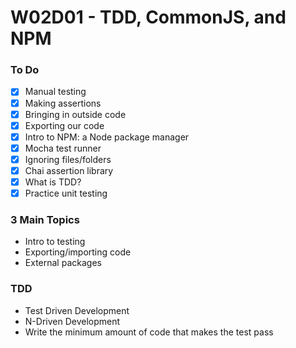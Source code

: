 # W02D01 - TDD, CommonJS, and NPM

### To Do
- [x] Manual testing
- [x] Making assertions
- [x] Bringing in outside code
- [x] Exporting our code
- [x] Intro to NPM: a Node package manager
- [x] Mocha test runner
- [x] Ignoring files/folders
- [x] Chai assertion library
- [x] What is TDD?
- [x] Practice unit testing

### 3 Main Topics
* Intro to testing
* Exporting/importing code
* External packages

### TDD
* Test Driven Development
* N-Driven Development
* Write the minimum amount of code that makes the test pass















# 
